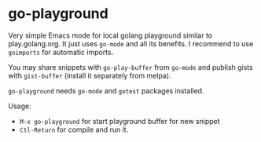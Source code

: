 # go-playground

Very simple Emacs mode for local golang playground similar
to play.golang.org. It just uses `go-mode` and all its benefits.
I recommend to use `goimports` for
automatic imports.

You may share snippets with `go-play-buffer` from `go-mode`
and publish gists with `gist-buffer` (install it separately from melpa).

`go-playground` needs `go-mode` and `gotest` packages installed.

Usage:

* `M-x go-playground` for start playground buffer for new snippet
* `Ctl-Return` for compile and run it.
